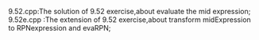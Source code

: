 9.52.cpp:The solution of 9.52 exercise,about evaluate the mid expression;
9.52e.cpp :The extension of 9.52 exercise,about transform midExpression to RPNexpression and evaRPN;
